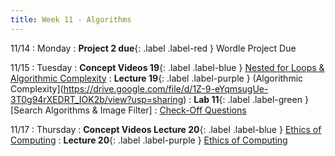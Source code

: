 ```yaml
---
title: Week 11 - Algorithms
---
```

11/14
: Monday
: **Project 2 due**{: .label .label-red } Wordle Project Due

11/15
: Tuesday
: **Concept Videos 19**{: .label .label-blue } [Nested for Loops & Algorithmic Complexity](#)
: **Lecture 19**{: .label .label-purple } (Algorithmic Complexity](https://drive.google.com/file/d/1Z-9-eYqmsugUe-3T0g94rXEDRT_IOK2b/view?usp=sharing)
: **Lab 11**{: .label .label-green } [Search Algorithms & Image Filter]
  : [Check-Off Questions](https://cs151.org/lab/)

11/17
: Thursday
: **Concept Videos Lecture 20**{: .label .label-blue } [Ethics of Computing](#)
: **Lecture 20**{: .label .label-purple } [Ethics of Computing](https://drive.google.com/file/d/12WTdRUKfKTdEtrwWMscks2MRsHXUJpVp/view?usp=sharing)